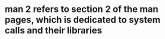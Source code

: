 # man 2 refers to section 2 of the man pages, which is dedicated to system calls and their libraries
